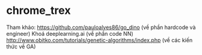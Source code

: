 # chrome_trex

Tham khảo:
https://github.com/pauloalves86/go_dino (về phần hardcode và engineer)
Khoá deeplearning.ai (về phần code NN)
http://www.obitko.com/tutorials/genetic-algorithms/index.php (về các kiến thức về GA)
